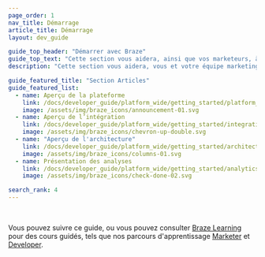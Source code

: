 ```yaml
---
page_order: 1
nav_title: Démarrage
article_title: Démarrage
layout: dev_guide

guide_top_header: "Démarrer avec Braze"
guide_top_text: "Cette section vous aidera, ainsi que vos marketeurs, à configurer et à utiliser Braze pour créer des liens forts et durables avec vos clients. À présent, vous devez disposer d’un certain nombre d’outils de communication avec les équipes de Braze. <br> <br> Ce guide est conçu à la fois pour compléter un onboarding entièrement guidé et préconiser des mesures que vous pouvez prendre de façon autonome."
description: "Cette section vous aidera, vous et votre équipe marketing, à configurer et à utiliser Braze pour créer des liens forts et durables avec vos clients ! Ce guide est conçu à la fois pour compléter un onboarding entièrement guidé et préconiser des mesures que vous pouvez prendre de façon autonome."

guide_featured_title: "Section Articles"
guide_featured_list:
  - name: Aperçu de la plateforme
    link: /docs/developer_guide/platform_wide/getting_started/platform_overview/
    image: /assets/img/braze_icons/announcement-01.svg
  - name: Aperçu de l’intégration
    link: /docs/developer_guide/platform_wide/getting_started/integration_overview/
    image: /assets/img/braze_icons/chevron-up-double.svg
  - name: "Aperçu de l'architecture"
    link: /docs/developer_guide/platform_wide/getting_started/architecture_overview/
    image: /assets/img/braze_icons/columns-01.svg
  - name: Présentation des analyses
    link: /docs/developer_guide/platform_wide/getting_started/analytics_overview/
    image: /assets/img/braze_icons/check-done-02.svg

search_rank: 4
---
```


<br>

Vous pouvez suivre ce guide, ou vous pouvez consulter [Braze Learning](https://learning.braze.com) pour des cours guidés, tels que nos parcours d'apprentissage [Marketer](https://learning.braze.com/path/marketer) et [Developer](https://learning.braze.com/path/developer).


<br><br>
